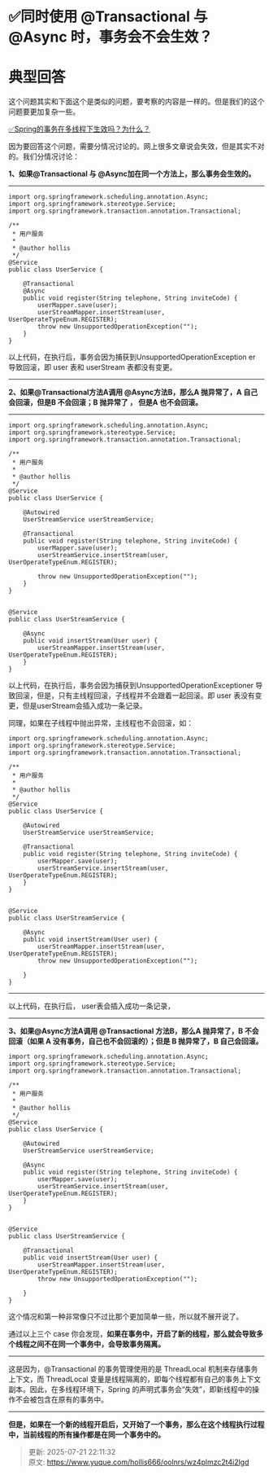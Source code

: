 # ✅同时使用 @Transactional 与 @Async 时，事务会不会生效？

# 典型回答


这个问题其实和下面这个是类似的问题，要考察的内容是一样的。但是我们的这个问题要更加复杂一些。



[✅Spring的事务在多线程下生效吗？为什么？](https://www.yuque.com/hollis666/oolnrs/qi1vgi3yg8l663yy)



因为要回答这个问题，需要分情况讨论的。网上很多文章说会失效，但是其实不对的。我们分情况讨论：



**1、如果@Transactional 与 @Async加在同一个方法上，那么事务会生效的。**

****

```plain
import org.springframework.scheduling.annotation.Async;
import org.springframework.stereotype.Service;
import org.springframework.transaction.annotation.Transactional;

/**
 * 用户服务
 *
 * @author hollis
 */
@Service
public class UserService {

    @Transactional
    @Async
    public void register(String telephone, String inviteCode) {
        userMapper.save(user);
        userStreamMapper.insertStream(user, UserOperateTypeEnum.REGISTER);
        throw new UnsupportedOperationException("");
    }
}

```



以上代码，在执行后，事务会因为捕获到UnsupportedOperationException er 导致回滚，即 user 表和 userStream 表都没有变更。

****

**2、如果@Transactional方法A调用 @Async方法B，那么A 抛异常了，A 自己会回滚，但是B 不会回滚；B 抛异常了 ， 但是A 也不会回滚。**

****

```plain
import org.springframework.scheduling.annotation.Async;
import org.springframework.stereotype.Service;
import org.springframework.transaction.annotation.Transactional;

/**
 * 用户服务
 *
 * @author hollis
 */
@Service
public class UserService {

    @Autowired
    UserStreamService userStreamService;

    @Transactional
    public void register(String telephone, String inviteCode) {
        userMapper.save(user);
        userStreamService.insertStream(user, UserOperateTypeEnum.REGISTER);
        
        throw new UnsupportedOperationException("");
    }
}


@Service
public class UserStreamService {

    @Async
    public void insertStream(User user) {
        userStreamMapper.insertStream(user, UserOperateTypeEnum.REGISTER);
    }
}
```



以上代码，在执行后，事务会因为捕获到UnsupportedOperationExceptioner 导致回滚，但是，只有主线程回滚，子线程并不会跟着一起回滚。即 user 表没有变更，但是userStream会插入成功一条记录。



同理，如果在子线程中抛出异常，主线程也不会回滚，如：



```plain
import org.springframework.scheduling.annotation.Async;
import org.springframework.stereotype.Service;
import org.springframework.transaction.annotation.Transactional;

/**
 * 用户服务
 *
 * @author hollis
 */
@Service
public class UserService {

    @Autowired
    UserStreamService userStreamService;

    @Transactional
    public void register(String telephone, String inviteCode) {
        userMapper.save(user);
        userStreamService.insertStream(user, UserOperateTypeEnum.REGISTER);
    }
}


@Service
public class UserStreamService {

    @Async
    public void insertStream(User user) {
        userStreamMapper.insertStream(user, UserOperateTypeEnum.REGISTER);
        throw new UnsupportedOperationException("");

    }
}
```

****

以上代码，在执行后， user表会插入成功一条记录，

****

**3、如果@Async方法A调用 @Transactional 方法B，那么A 抛异常了，B 不会回滚（如果 A 没有事务，自己也不会回滚的）；但是 B 抛异常了，B 自己会回滚。**



```plain
import org.springframework.scheduling.annotation.Async;
import org.springframework.stereotype.Service;
import org.springframework.transaction.annotation.Transactional;

/**
 * 用户服务
 *
 * @author hollis
 */
@Service
public class UserService {

    @Autowired
    UserStreamService userStreamService;

    @Async
    public void register(String telephone, String inviteCode) {
        userMapper.save(user);
        userStreamService.insertStream(user, UserOperateTypeEnum.REGISTER);
    }
}


@Service
public class UserStreamService {

    @Transactional
    public void insertStream(User user) {
        userStreamMapper.insertStream(user, UserOperateTypeEnum.REGISTER);
        throw new UnsupportedOperationException("");

    }
}
```



这个情况和第一种非常像只不过比那个更加简单一些，所以就不展开说了。



通过以上三个 case 你会发现，**如果在事务中，开启了新的线程，那么就会导致多个线程之间不在同一个事务中，会导致事务隔离。**

****

这是因为，@Transactional 的事务管理使用的是 ThreadLocal 机制来存储事务上下文，而 ThreadLocal 变量是线程隔离的，即每个线程都有自己的事务上下文副本。因此，在多线程环境下，Spring 的声明式事务会“失效”，即新线程中的操作不会被包含在原有的事务中。

****

**但是，如果在一个新的线程开启后，又开始了一个事务，那么在这个线程执行过程中，当前线程的所有操作都是在同一个事务中的。**



> 更新: 2025-07-21 22:11:32  
> 原文: <https://www.yuque.com/hollis666/oolnrs/wz4plmzc2t4i2lgd>